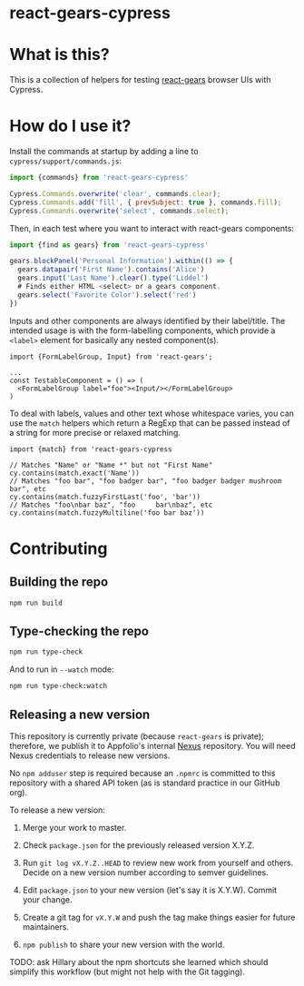 # react-gears-cypress

# What is this?

This is a collection of helpers for testing
[react-gears](https://github.com/appfolio/react-gears) browser UIs with
Cypress.

# How do I use it?

Install the commands at startup by adding a line to `cypress/support/commands.js`:

```javascript
import {commands} from 'react-gears-cypress'

Cypress.Commands.overwrite('clear', commands.clear);
Cypress.Commands.add('fill', { prevSubject: true }, commands.fill);
Cypress.Commands.overwrite('select', commands.select);
```

Then, in each test where you want to interact with react-gears components:

```javascript
import {find as gears} from 'react-gears-cypress'

gears.blockPanel('Personal Information').within(() => {
  gears.datapair('First Name').contains('Alice')
  gears.input('Last Name').clear().type('Liddel')
  # Finds either HTML <select> or a gears component.
  gears.select('Favorite Color').select('red')
})
```

Inputs and other components are always identified by their label/title. The
intended usage is with the form-labelling components, which provide a
`<label>` element for basically any nested component(s).

```
import {FormLabelGroup, Input} from 'react-gears';

...
const TestableComponent = () => (
  <FormLabelGroup label="foo"><Input/></FormLabelGroup>
)
```

To deal with labels, values and other text whose whitespace varies, you
can use the `match` helpers which return a RegExp that can be passed
instead of a string for more precise or relaxed matching.

```
import {match} from 'react-gears-cypress

// Matches "Name" or "Name *" but not "First Name"
cy.contains(match.exact('Name'))
// Matches "foo bar", "foo badger bar", "foo badger badger mushroom bar", etc
cy.contains(match.fuzzyFirstLast('foo', 'bar'))
// Matches "foo\nbar baz", "foo     bar\nbaz", etc
cy.contains(match.fuzzyMultiline('foo bar baz'))
```

# Contributing

## Building the repo

```sh
npm run build
```

## Type-checking the repo

```sh
npm run type-check
```

And to run in `--watch` mode:

```sh
npm run type-check:watch
```

## Releasing a new version

This repository is currently private (because `react-gears` is private); therefore, we publish it to Appfolio's internal [Nexus](https://nexus.dev.appf.io/) repository. You will need Nexus
credentials to release new versions.

No `npm adduser` step is required because an `.npmrc` is committed to this repository with
a shared API token (as is standard practice in our GitHub org).

To release a new version:

1) Merge your work to master.

2) Check `package.json` for the previously released version X.Y.Z.

3) Run `git log vX.Y.Z..HEAD` to review new work from yourself and others. Decide on a new version number according to semver guidelines.

4) Edit `package.json` to your new version (let's say it is X.Y.W). Commit your change.

5) Create a git tag for `vX.Y.W` and push the tag make things easier for future maintainers.

6) `npm publish` to share your new version with the world.

TODO: ask Hillary about the npm shortcuts she learned which should simplify this workflow (but might not help with the Git tagging).
